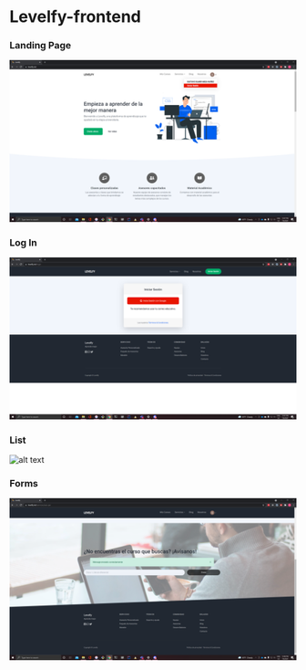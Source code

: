 # Levelfy-frontend


### Landing Page

![alt text](https://github.com/gmezan/levelfy-frontend/blob/main/src/assets/img/2021-07-06.png?raw=true)



### Log In

![alt text](https://github.com/gmezan/levelfy-frontend/blob/main/src/assets/img/2021-07-06%20(1).png?raw=true)



### List

![alt text](https://github.com/gmezan/levelfy-frontend/blob/main/src/assets/img/2021-07-06%20(2).png?raw=true)



### Forms

![alt text](https://github.com/gmezan/levelfy-frontend/blob/main/src/assets/img/2021-07-06%20(3).png?raw=true)



